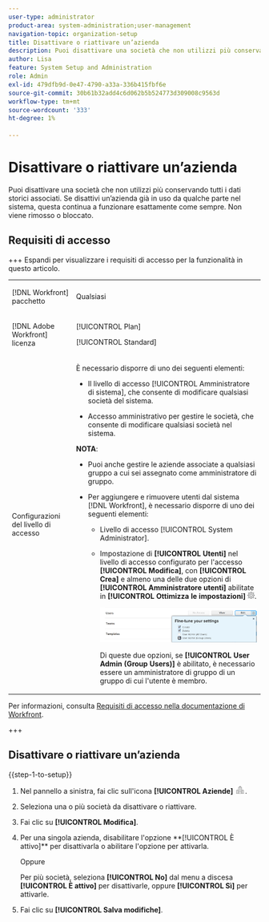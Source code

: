 ```yaml
---
user-type: administrator
product-area: system-administration;user-management
navigation-topic: organization-setup
title: Disattivare o riattivare un’azienda
description: Puoi disattivare una società che non utilizzi più conservando tutti i dati storici associati. Se disattivi un’azienda già in uso da qualche parte nel sistema, questa continua a funzionare esattamente come sempre. Non viene rimosso o bloccato.
author: Lisa
feature: System Setup and Administration
role: Admin
exl-id: 479dfb9d-0e47-4790-a33a-336b415fbf6e
source-git-commit: 30b61b32add4c6d062b5b524773d309008c9563d
workflow-type: tm+mt
source-wordcount: '333'
ht-degree: 1%

---
```


# Disattivare o riattivare un’azienda

<!--<span class="preview">The highlighted information on this page refers to functionality not yet generally available. It is available only in the Preview Sandbox environment, and is being released in a phased rollout to Production.</span>-->

Puoi disattivare una società che non utilizzi più conservando tutti i dati storici associati. Se disattivi un’azienda già in uso da qualche parte nel sistema, questa continua a funzionare esattamente come sempre. Non viene rimosso o bloccato.

## Requisiti di accesso

+++ Espandi per visualizzare i requisiti di accesso per la funzionalità in questo articolo.

<table style="table-layout:auto">
 <tbody> 
  <tr> 
   <td> <p>[!DNL Workfront] pacchetto</p> </td> 
   <td><p>Qualsiasi</p>
   </td> 
  </tr> 
  <tr> 
   <td> <p>[!DNL Adobe Workfront] licenza</p> </td> 
   <td><p>[!UICONTROL Plan]</p>
   <p>[!UICONTROL Standard]</p>
   </td> 
  </tr>
  <tr> 
   <td>Configurazioni del livello di accesso</td> 
  <td> <p>È necessario disporre di uno dei seguenti elementi:</p> 
    <ul> 
     <li> <p>Il livello di accesso [!UICONTROL Amministratore di sistema], che consente di modificare qualsiasi società del sistema.</p> </li> 
     <li> <p>Accesso amministrativo per gestire le società, che consente di modificare qualsiasi società nel sistema.</p> </li> 
    </ul> <p><b>NOTA</b>:  
     <ul> 
      <li> <p>Puoi anche gestire le aziende associate a qualsiasi gruppo a cui sei assegnato come amministratore di gruppo.</p> </li> 
      <li> <p>Per aggiungere e rimuovere utenti dal sistema [!DNL Workfront], è necessario disporre di uno dei seguenti elementi:</p> 
       <ul> 
        <li> <p>Livello di accesso [!UICONTROL System Administrator]. </p> </li> 
        <li> <p>Impostazione di <b>[!UICONTROL Utenti]</b> nel livello di accesso configurato per l'accesso <b>[!UICONTROL Modifica]</b>, con <b>[!UICONTROL Crea]</b> e almeno una delle due opzioni di <b>[!UICONTROL Amministratore utenti]</b> abilitate in <b>[!UICONTROL Ottimizza le impostazioni]</b> <img src="assets/gear-icon-in-access-levels.png">. </p> <p> <img src="assets/access-req-users.png"> </p> <p>Di queste due opzioni, se <b>[!UICONTROL User Admin (Group Users)]</b> è abilitato, è necessario essere un amministratore di gruppo di un gruppo di cui l'utente è membro.</p> </li> 
       </ul>
       </li> 
     </ul> </p> </td>
  </tr> 
 </tbody> 
</table>

Per informazioni, consulta [Requisiti di accesso nella documentazione di Workfront](/help/quicksilver/administration-and-setup/add-users/access-levels-and-object-permissions/access-level-requirements-in-documentation.md).

+++

## Disattivare o riattivare un’azienda

{{step-1-to-setup}}

1. Nel pannello a sinistra, fai clic sull&#39;icona **[!UICONTROL Aziende]** ![Aziende](assets/companies-icon-left-panel.png).

1. Seleziona una o più società da disattivare o riattivare.
1. Fai clic su **[!UICONTROL Modifica]**.<!--MAKE THIS A SEPARATE NUMBERED LINE<span class="preview">In the Preview environment, disable the **[!UICONTROL Is Active]** option to deactivate it, or enable the option to activate it.</span>-->
1. <!--In the Production environment, -->Per una singola azienda, disabilitare l&#39;opzione **[!UICONTROL È attivo]** per disattivarla o abilitare l&#39;opzione per attivarla.

   Oppure

   Per più società, seleziona **[!UICONTROL No]** dal menu a discesa **[!UICONTROL È attivo]** per disattivarle, oppure **[!UICONTROL Sì]** per attivarle.

1. Fai clic su **[!UICONTROL Salva modifiche]**.
